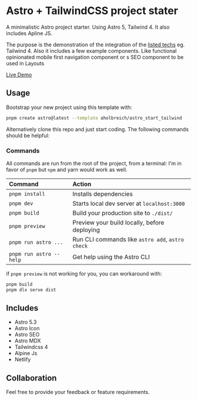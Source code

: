 # Astro + TailwindCSS project stater

A minimalistic Astro project starter. Using Astro 5, Tailwind 4. It also includes Apline JS.

The purpose is the demonstration of the integration of the [listed techs](#Inlcudes) eg. Tailwind 4. 
Also it includes a few example components. Like functional opinionated mobile first navigation component or s SEO component to be used in Layouts

[Live Demo](https://astro-start-tailwind.vercel.app/)

## Usage

Bootstrap your new project using this template with:

```bash
pnpm create astro@latest --template aholbreich/astro_start_tailwind
```

Alternatively clone this repo and just start coding. The following commands should be helpful:

### Commands

All commands are run from the root of the project, from a terminal:
I'm in favor of `pnpm` but `npm` and yarn would work as well.

| Command                 | Action                                           |
| :---------------------- | :----------------------------------------------- |
| `pnpm install`          | Installs dependencies                            |
| `pnpm dev`              | Starts local dev server at `localhost:3000`      |
| `pnpm build`            | Build your production site to `./dist/`          |
| `pnpm preview`          | Preview your build locally, before deploying     |
| `pnpm run astro ...`    | Run CLI commands like `astro add`, `astro check` |
| `pnpm run astro --help` | Get help using the Astro CLI                     |

if  `pnpm preview`  is not working for you, you can workaround with:

```bash
pnpm build
pnpm dlx serve dist
```

## Includes

- Astro 5.3
- Astro Icon
- Astro SEO
- Astro MDX
- Tailwindcss 4
- Alpine Js
- Netlify

## Collaboration

Feel free to provide your feedback or feature requirements.